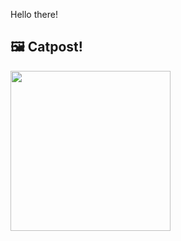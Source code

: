 Hello there!



## 🖼️ Catpost!

<sub>
    <img src="https://cdn2.thecatapi.com/images/gqQQA3yUe.false" height="256">
</sub>

